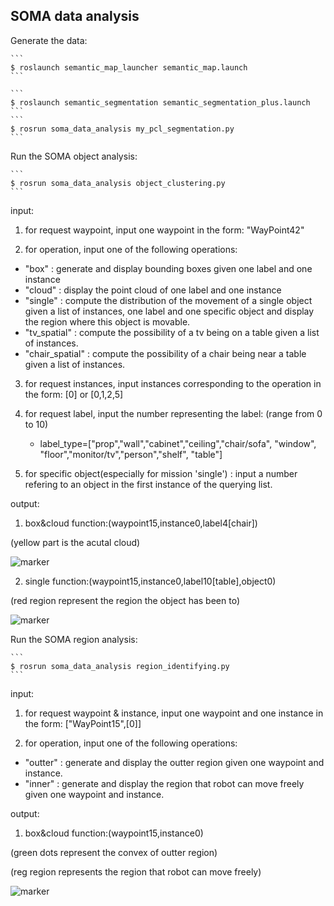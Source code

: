 SOMA data analysis 
------------------
Generate the data:

    ```
    $ roslaunch semantic_map_launcher semantic_map.launch 
    ```

    ```
    $ roslaunch semantic_segmentation semantic_segmentation_plus.launch 
    ```
    ```
    $ rosrun soma_data_analysis my_pcl_segmentation.py 
    ```
Run the SOMA object analysis:

    ```
    $ rosrun soma_data_analysis object_clustering.py 
    ```
input:

1. for request waypoint, input one waypoint in the form: "WayPoint42"

2. for operation, input one of the following operations:
  * "box"    :  generate and display bounding boxes given one label and one instance
  * "cloud"  :  display the point cloud of one label and one instance
  * "single" :  compute the distribution of the movement of a single object given a list of instances, one label and one specific object and display the region where this object is movable.
  * "tv_spatial" : compute the possibility of a tv being on a table given a list of instances.
  * "chair_spatial" : compute the possibility of a chair being near a table given a list of instances.

3. for request instances, input instances corresponding to the operation in the form: [0] or [0,1,2,5]

4. for request label, input the number representing the label: (range from 0 to 10)

   * label_type=["prop","wall","cabinet","ceiling","chair/sofa", "window", "floor","monitor/tv","person","shelf", "table"]

5. for specific object(especially for mission 'single') : input a number refering to an object in the first instance of the querying list.

output:

1. box&cloud function:(waypoint15,instance0,label4[chair])

(yellow part is the acutal cloud)

![marker](https://raw.githubusercontent.com/duanby/soma/data_analysis/soma_data_analysis/images/box&cloud.png)

2. single function:(waypoint15,instance0,label10[table],object0)

(red region represent the region the object has been to)

![marker](https://raw.githubusercontent.com/duanby/soma/data_analysis/soma_data_analysis/images/single.png)

Run the SOMA region analysis:

    ```
    $ rosrun soma_data_analysis region_identifying.py 
    ```
input:

1. for request waypoint & instance, input one waypoint and one instance in the form: ["WayPoint15",[0]]

2. for operation, input one of the following operations: 
  * "outter"    :  generate and display the outter region given one waypoint and instance.
  * "inner"     :  generate and display the region that robot can move freely given one waypoint and    instance.

output:

1. box&cloud function:(waypoint15,instance0)

(green dots represent the convex of outter region)

(reg region represents the region that robot can move freely)

![marker](https://raw.githubusercontent.com/duanby/soma/data_analysis/soma_data_analysis/images/roi.png)


